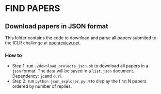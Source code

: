 # FIND PAPERS

## Download papers in JSON format

This folder contains the code to download and parse all papers submited to the ICLR challenge at [openreview.net](https://openreview.net/group?id=ICLR.cc/2019/Conference).

### How to

- Step 1: run `./download_projects_json.sh` to download all papers in a `json` format. The data will be saved in a `list.json` document. Dependency: `jq`and `curl`
- Step 2: run `python json_explorer.py N` to display the first N papers ordered by number of replies.
